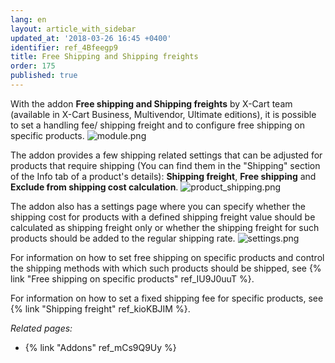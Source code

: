 ```yaml
---
lang: en
layout: article_with_sidebar
updated_at: '2018-03-26 16:45 +0400'
identifier: ref_4Bfeegp9
title: Free Shipping and Shipping freights
order: 175
published: true
---
```

With the addon **Free shipping and Shipping freights** by X-Cart team (available in X-Cart Business, Multivendor, Ultimate editions), it is possible to set a handling fee/ shipping freight and to configure free shipping on specific products. 
   ![module.png]({{site.baseurl}}/attachments/ref_IU9J0uuT/module.png)
   
The addon provides a few shipping related settings that can be adjusted for products that require shipping (You can find them in the "Shipping" section of the Info tab of a product's details): **Shipping freight**,  **Free shipping** and **Exclude from shipping cost calculation**.
  ![product_shipping.png]({{site.baseurl}}/attachments/ref_IU9J0uuT/product_shipping.png)

The addon also has a settings page where you can specify whether the shipping cost for products with a defined shipping freight value should be calculated as shipping freight only or whether the shipping freight for such products should be added to the regular shipping rate.
   ![settings.png]({{site.baseurl}}/attachments/ref_IU9J0uuT/settings.png)

For information on how to set free shipping on specific products and control the shipping methods with which such products should be shipped, see {% link "Free shipping on specific products" ref_IU9J0uuT %}.

For information on how to set a fixed shipping fee for specific products, see {% link "Shipping freight" ref_kioKBJIM %}.


_Related pages:_

   * {% link "Addons" ref_mCs9Q9Uy %}
